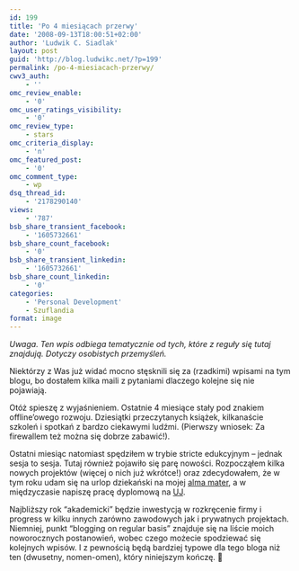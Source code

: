 ```yaml
---
id: 199
title: 'Po 4 miesiącach przerwy'
date: '2008-09-13T18:00:51+02:00'
author: 'Ludwik C. Siadlak'
layout: post
guid: 'http://blog.ludwikc.net/?p=199'
permalink: /po-4-miesiacach-przerwy/
cwv3_auth:
    - ''
omc_review_enable:
    - '0'
omc_user_ratings_visibility:
    - '0'
omc_review_type:
    - stars
omc_criteria_display:
    - 'n'
omc_featured_post:
    - '0'
omc_comment_type:
    - wp
dsq_thread_id:
    - '2178290140'
views:
    - '787'
bsb_share_transient_facebook:
    - '1605732661'
bsb_share_count_facebook:
    - '0'
bsb_share_transient_linkedin:
    - '1605732661'
bsb_share_count_linkedin:
    - '0'
categories:
    - 'Personal Development'
    - Szuflandia
format: image
---
```


*Uwaga. Ten wpis odbiega tematycznie od tych, które z reguły się tutaj znajdują. Dotyczy osobistych przemyśleń.*

Niektórzy z Was już widać mocno stęsknili się za (rzadkimi) wpisami na tym blogu, bo dostałem kilka maili z pytaniami dlaczego kolejne się nie pojawiają.

Otóż spieszę z wyjaśnieniem. Ostatnie 4 miesiące stały pod znakiem offline’owego rozwoju. Dziesiątki przeczytanych książek, kilkanaście szkoleń i spotkań z bardzo ciekawymi ludźmi. (Pierwszy wniosek: Za firewallem też można się dobrze zabawić!).

Ostatni miesiąc natomiast spędziłem w trybie stricte edukcyjnym – jednak sesja to sesja. Tutaj również pojawiło się parę nowości. Rozpocząłem kilka nowych projektów (więcej o nich już wkrótce!) oraz zdecydowałem, że w tym roku udam się na urlop dziekański na mojej [alma mater](http://www.ox.ac.uk "Oxford University"), a w międzyczasie napiszę pracę dyplomową na [UJ](http://www.uj.edu.pl "Uniwersytet Jagielloński").

Najbliższy rok “akademicki” będzie inwestycją w rozkręcenie firmy i progress w kilku innych zarówno zawodowych jak i prywatnych projektach. Niemniej, punkt “blogging on regular basis” znajduje się na liście moich noworocznych postanowień, wobec czego możecie spodziewać się kolejnych wpisów. I z pewnością będą bardziej typowe dla tego bloga niż ten (dwusetny, nomen-omen), który niniejszym kończę. 🙂